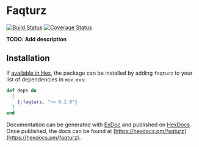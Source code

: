 # Faqturz

[![Build Status](https://travis-ci.org/goozzik/faqturz.svg?branch=master)](https://travis-ci.org/goozzik/faqturz)
[![Coverage Status](https://coveralls.io/repos/github/goozzik/faqturz/badge.svg)](https://coveralls.io/github/goozzik/faqturz)

**TODO: Add description**

## Installation

If [available in Hex](https://hex.pm/docs/publish), the package can be installed
by adding `faqturz` to your list of dependencies in `mix.exs`:

```elixir
def deps do
  [
    {:faqturz, "~> 0.1.0"}
  ]
end
```

Documentation can be generated with [ExDoc](https://github.com/elixir-lang/ex_doc)
and published on [HexDocs](https://hexdocs.pm). Once published, the docs can
be found at [https://hexdocs.pm/faqturz](https://hexdocs.pm/faqturz).
